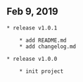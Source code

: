 ## Feb 9, 2019

    * release v1.0.1

        * add README.md
        * add changelog.md

    * release v1.0.0

        * init project